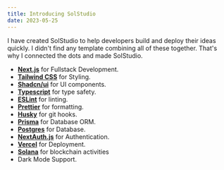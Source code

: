 ```yaml
---
title: Introducing SolStudio
date: 2023-05-25
---
```


I have created SolStudio to help developers build and deploy their ideas quickly. I didn't find any template combining all of these together. That's why I connected the dots and made SolStudio.

- **[Next.js](https://nextjs.org/)** for Fullstack Development.
- **[Tailwind CSS](https://tailwindcss.com/)** for Styling.
- **[Shadcn/ui](https://ui.shadcn.com/)** for UI components.
- **[Typescript](https://www.typescriptlang.org/)** for type safety.
- **[ESLint](https://eslint.org/)** for linting.
- **[Prettier](https://prettier.io/)** for formatting.
- **[Husky](https://typicode.github.io/husky/#/)** for git hooks.
- **[Prisma](https://www.prisma.io/)** for Database ORM.
- **[Postgres](https://vercel.com/postgres)** for Database.
- **[NextAuth.js](https://next-auth.js.org/)** for Authentication.
- **[Vercel](https://vercel.com/)** for Deployment.
- **[Solana](https://solana.com/)** for blockchain activities
- Dark Mode Support.

